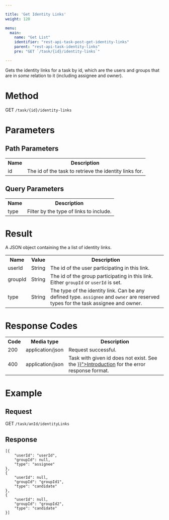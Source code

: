 ```yaml
---

title: 'Get Identity Links'
weight: 120

menu:
  main:
    name: "Get List"
    identifier: "rest-api-task-post-get-identity-links"
    parent: "rest-api-task-identity-links"
    pre: "GET `/task/{id}/identity-links`"

---
```



Gets the identity links for a task by id, which are the users and groups that are in *some* relation to it (including assignee and owner).


# Method

GET `/task/{id}/identity-links`


# Parameters

## Path Parameters

<table class="table table-striped">
  <tr>
    <th>Name</th>
    <th>Description</th>
  </tr>
  <tr>
    <td>id</td>
    <td>The id of the task to retrieve the identity links for.</td>
  </tr>
</table>

## Query Parameters

<table class="table table-striped">
  <tr>
    <th>Name</th>
    <th>Description</th>
  </tr>
  <tr>
    <td>type</td>
    <td>Filter by the type of links to include.</td>
  </tr>
</table>

# Result

A JSON object containing the a list of identity links.

<table class="table table-striped">
  <tr>
    <th>Name</th>
    <th>Value</th>
    <th>Description</th>
  </tr>
  <tr>
    <td>userId</td>
    <td>String</td>
    <td>The id of the user participating in this link.</td>
  </tr>
  <tr>
    <td>groupId</td>
    <td>String</td>
    <td>The id of the group participating in this link. Either <code>groupId</code> or <code>userId</code> is set.</td>
  </tr>
  <tr>
    <td>type</td>
    <td>String</td>
    <td>The type of the identity link. Can be any defined type. <code>assignee</code> and <code>owner</code> are reserved types for the task assignee and owner.</td>
  </tr>
</table>


# Response Codes

<table class="table table-striped">
  <tr>
    <th>Code</th>
    <th>Media type</th>
    <th>Description</th>
  </tr>
  <tr>
    <td>200</td>
    <td>application/json</td>
    <td>Request successful.</td>
  </tr>
  <tr>
    <td>400</td>
    <td>application/json</td>
    <td>Task with given id does not exist. See the <a href="{{< relref "reference/rest/overview/index.md#error-handling" >}}">Introduction</a> for the error response format.</td>
  </tr>
</table>


# Example

## Request

GET `/task/anId/identityLinks`

## Response

    [{
        "userId": "userId",
        "groupId": null,
        "type": "assignee"
    },
    {
        "userId": null,
        "groupId": "groupId1",
        "type": "candidate"
    },
    {
        "userId": null,
        "groupId": "groupId2",
        "type": "candidate"
    }]
